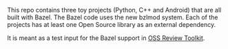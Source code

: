 This repo contains three toy projects (Python, C++ and Android) that are all built with Bazel. The Bazel code
uses the new bzlmod system.
Each of the projects has at least one Open Source library as an external dependency.

It is meant as a test input for the Bazel support in [OSS Review Toolkit](https://oss-review-toolkit.org/).

